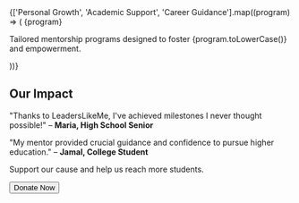   <section className="grid md:grid-cols-3 gap-6 my-8">
    {['Personal Growth', 'Academic Support', 'Career Guidance'].map((program) => (
      <motion.div
        key={program}
        initial={{ opacity: 0, y: 20 }}
        animate={{ opacity: 1, y: 0 }}
        transition={{ duration: 0.6 }}
      >
        <Card className="shadow-lg">
          <CardHeader>
            <CardTitle>{program}</CardTitle>
          </CardHeader>
          <CardContent>
            <p className="text-gray-600">
              Tailored mentorship programs designed to foster {program.toLowerCase()} and empowerment.
            </p>
          </CardContent>
        </Card>
      </motion.div>
    ))}
  </section>

  <section className="my-12 bg-white shadow rounded-xl p-6">
    <h2 className="text-2xl font-bold text-center mb-4">Our Impact</h2>
    <div className="grid md:grid-cols-2 gap-4">
      <p className="text-gray-600">
        "Thanks to LeadersLikeMe, I've achieved milestones I never thought possible!" – <strong>Maria, High School Senior</strong>
      </p>
      <p className="text-gray-600">
        "My mentor provided crucial guidance and confidence to pursue higher education." – <strong>Jamal, College Student</strong>
      </p>
    </div>
  </section>

  <footer className="text-center py-8">
    <p className="mb-4 text-gray-500">Support our cause and help us reach more students.</p>
    <Button variant="outline">Donate Now</Button>
  </footer>
</div>
